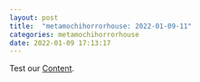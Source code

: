 ```yaml
---
layout: post
title:  "metamochihorrorhouse: 2022-01-09-11"
categories: metamochihorrorhouse
date: 2022-01-09 17:13:17
---
```

Test our [Content](https://github.com/HappyMaki/metamochihorrorhouse-Releases/releases/download/2022-01-09-11/metamochihorrorhouse_2022-01-09-11.zip).

